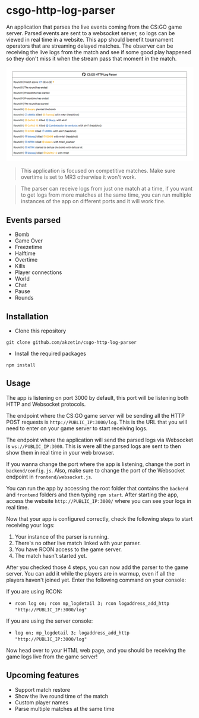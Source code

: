 # csgo-http-log-parser
An application that parses the live events coming from the CS:GO game server. Parsed events are sent to a websocket server, so logs can be viewed in real time in a website. This app should benefit tournament operators that are streaming delayed matches. The observer can be receiving the live logs from the match and see if some good play happened so they don't miss it when the stream pass that moment in the match.

![Frontend](https://github.com/akzet1n/csgo-http-log-parser/blob/main/screenshot.png?raw=true)

> This application is focused on competitive matches. Make sure overtime is set to MR3 otherwise it won't work.

> The parser can receive logs from just one match at a time, if you want to get logs from more matches at the same time, you can run multiple instances of the app on different ports and it will work fine.

## Events parsed
- Bomb
- Game Over
- Freezetime
- Halftime
- Overtime
- Kills
- Player connections
- World
- Chat
- Pause
- Rounds

## Installation
- Clone this repository
```
git clone github.com/akzet1n/csgo-http-log-parser
```
- Install the required packages
```
npm install
```

## Usage
The app is listening on port 3000 by default, this port will be listening both HTTP and Websocket protocols.

The endpoint where the CS:GO game server will be sending all the HTTP POST requests is ``http://PUBLIC_IP:3000/log``. This is the URL that you will need to enter on your game server to start receiving logs.

The endpoint where the application will send the parsed logs via Websocket is `ws://PUBLIC_IP:3000`. This is were all the parsed logs are sent to then show them in real time in your web browser. 

If you wanna change the port where the app is listening, change the port in ``backend/config.js``. Also, make sure to change the port of the Websocket endpoint in ``frontend/websocket.js``.

You can run the app by accessing the root folder that contains the ``backend`` and ``frontend`` folders and then typing ``npm start``. After starting the app, access the website ``http://PUBLIC_IP:3000/`` where you can see your logs in real time.

Now that your app is configured correctly, check the following steps to start receiving your logs:

1. Your instance of the parser is running.
2. There's no other live match linked with your parser.
3. You have RCON access to the game server.
4. The match hasn't started yet.

After you checked those 4 steps, you can now add the parser to the game server. You can add it while the players are in warmup, even if all the players haven't joined yet. Enter the following command on your console:

If you are using RCON:
- ```rcon log on; rcon mp_logdetail 3; rcon logaddress_add_http "http://PUBLIC_IP:3000/log"```

If you are using the server console:
- ```log on; mp_logdetail 3; logaddress_add_http "http://PUBLIC_IP:3000/log"```

Now head over to your HTML web page, and you should be receiving the game logs live from the game server!

## Upcoming features

- Support match restore
- Show the live round time of the match
- Custom player names
- Parse multiple matches at the same time